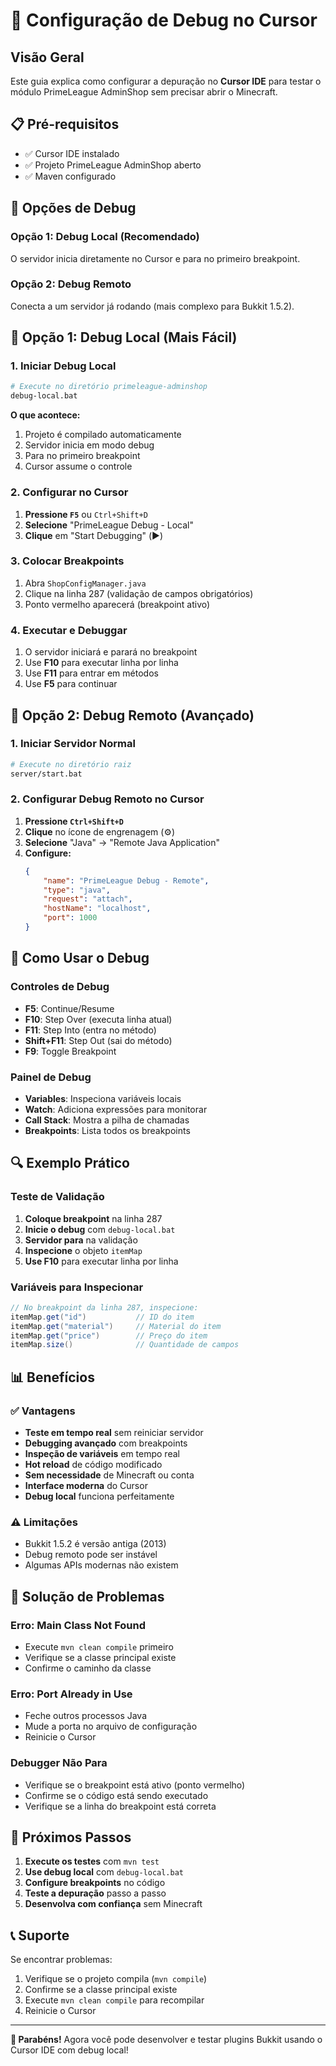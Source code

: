 # 🚀 Configuração de Debug no Cursor

## **Visão Geral**
Este guia explica como configurar a depuração no **Cursor IDE** para testar o módulo PrimeLeague AdminShop sem precisar abrir o Minecraft.

## **📋 Pré-requisitos**
- ✅ Cursor IDE instalado
- ✅ Projeto PrimeLeague AdminShop aberto
- ✅ Maven configurado

## **🔧 Opções de Debug**

### **Opção 1: Debug Local (Recomendado)**
O servidor inicia diretamente no Cursor e para no primeiro breakpoint.

### **Opção 2: Debug Remoto**
Conecta a um servidor já rodando (mais complexo para Bukkit 1.5.2).

## **🚀 Opção 1: Debug Local (Mais Fácil)**

### **1. Iniciar Debug Local**
```bash
# Execute no diretório primeleague-adminshop
debug-local.bat
```

**O que acontece:**
1. Projeto é compilado automaticamente
2. Servidor inicia em modo debug
3. Para no primeiro breakpoint
4. Cursor assume o controle

### **2. Configurar no Cursor**
1. **Pressione `F5`** ou `Ctrl+Shift+D`
2. **Selecione** "PrimeLeague Debug - Local"
3. **Clique** em "Start Debugging" (▶️)

### **3. Colocar Breakpoints**
1. Abra `ShopConfigManager.java`
2. Clique na linha 287 (validação de campos obrigatórios)
3. Ponto vermelho aparecerá (breakpoint ativo)

### **4. Executar e Debuggar**
1. O servidor iniciará e parará no breakpoint
2. Use **F10** para executar linha por linha
3. Use **F11** para entrar em métodos
4. Use **F5** para continuar

## **🔌 Opção 2: Debug Remoto (Avançado)**

### **1. Iniciar Servidor Normal**
```bash
# Execute no diretório raiz
server/start.bat
```

### **2. Configurar Debug Remoto no Cursor**
1. **Pressione `Ctrl+Shift+D`**
2. **Clique** no ícone de engrenagem (⚙️)
3. **Selecione** "Java" → "Remote Java Application"
4. **Configure:**
   ```json
   {
       "name": "PrimeLeague Debug - Remote",
       "type": "java",
       "request": "attach",
       "hostName": "localhost",
       "port": 1000
   }
   ```

## **🧪 Como Usar o Debug**

### **Controles de Debug**
- **F5**: Continue/Resume
- **F10**: Step Over (executa linha atual)
- **F11**: Step Into (entra no método)
- **Shift+F11**: Step Out (sai do método)
- **F9**: Toggle Breakpoint

### **Painel de Debug**
- **Variables**: Inspeciona variáveis locais
- **Watch**: Adiciona expressões para monitorar
- **Call Stack**: Mostra a pilha de chamadas
- **Breakpoints**: Lista todos os breakpoints

## **🔍 Exemplo Prático**

### **Teste de Validação**
1. **Coloque breakpoint** na linha 287
2. **Inicie o debug** com `debug-local.bat`
3. **Servidor para** na validação
4. **Inspecione** o objeto `itemMap`
5. **Use F10** para executar linha por linha

### **Variáveis para Inspecionar**
```java
// No breakpoint da linha 287, inspecione:
itemMap.get("id")           // ID do item
itemMap.get("material")     // Material do item
itemMap.get("price")        // Preço do item
itemMap.size()              // Quantidade de campos
```

## **📊 Benefícios**

### **✅ Vantagens**
- **Teste em tempo real** sem reiniciar servidor
- **Debugging avançado** com breakpoints
- **Inspeção de variáveis** em tempo real
- **Hot reload** de código modificado
- **Sem necessidade** de Minecraft ou conta
- **Interface moderna** do Cursor
- **Debug local** funciona perfeitamente

### **⚠️ Limitações**
- Bukkit 1.5.2 é versão antiga (2013)
- Debug remoto pode ser instável
- Algumas APIs modernas não existem

## **🚨 Solução de Problemas**

### **Erro: Main Class Not Found**
- Execute `mvn clean compile` primeiro
- Verifique se a classe principal existe
- Confirme o caminho da classe

### **Erro: Port Already in Use**
- Feche outros processos Java
- Mude a porta no arquivo de configuração
- Reinicie o Cursor

### **Debugger Não Para**
- Verifique se o breakpoint está ativo (ponto vermelho)
- Confirme se o código está sendo executado
- Verifique se a linha do breakpoint está correta

## **🎯 Próximos Passos**

1. **Execute os testes** com `mvn test`
2. **Use debug local** com `debug-local.bat`
3. **Configure breakpoints** no código
4. **Teste a depuração** passo a passo
5. **Desenvolva com confiança** sem Minecraft

## **📞 Suporte**
Se encontrar problemas:
1. Verifique se o projeto compila (`mvn compile`)
2. Confirme se a classe principal existe
3. Execute `mvn clean compile` para recompilar
4. Reinicie o Cursor

---

**🎉 Parabéns!** Agora você pode desenvolver e testar plugins Bukkit usando o Cursor IDE com debug local!
